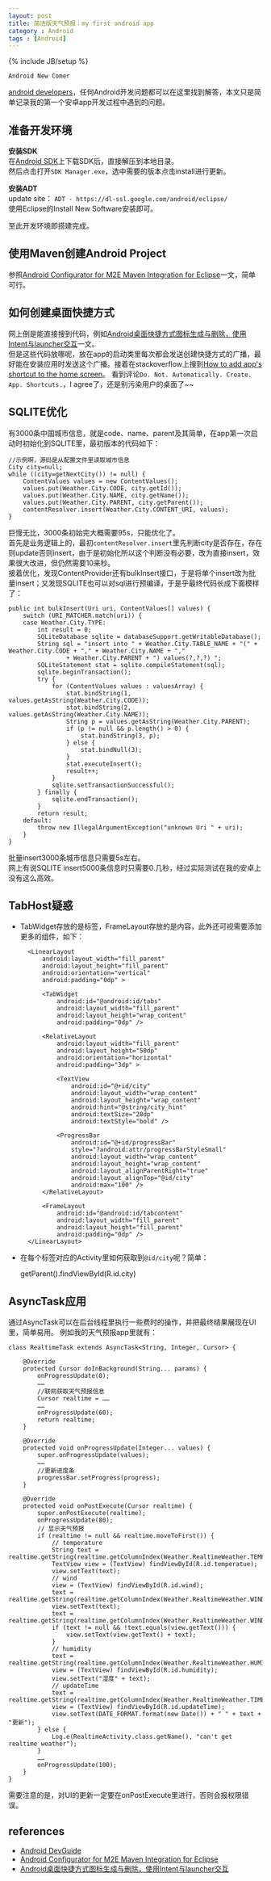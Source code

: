```yaml
---
layout: post
title: 简洁版天气预报：my first android app
category : Android
tags : [Android]
---
```

{% include JB/setup %}

`Android New Comer`  

[android developers](http://developer.android.com/index.html)，任何Android开发问题都可以在这里找到解答，本文只是简单记录我的第一个安卓app开发过程中遇到的问题。

## 准备开发环境
**安装SDK**  
在[Android SDK](http://developer.android.com/sdk/index.html)上下载SDK后，直接解压到本地目录。  
然后点击打开`SDK Manager.exe`，选中需要的版本点击install进行更新。  

**安装ADT**  
update site： `ADT - https://dl-ssl.google.com/android/eclipse/`  
使用Eclipse的Install New Software安装即可。  

至此开发环境即搭建完成。 

## 使用Maven创建Android Project
参照[Android Configurator for M2E Maven Integration for Eclipse](http://rgladwell.github.com/m2e-android/)一文，简单可行。

## 如何创建桌面快捷方式
网上倒是能直接搜到代码，例如[Android桌面快捷方式图标生成与删除，使用Intent与launcher交互](http://dingran.iteye.com/blog/779510)一文。  
但是这些代码放哪呢，放在app的启动类里每次都会发送创建快捷方式的广播，最好能在安装应用时发送这个广播。接着在stackoverflow上搜到[How to add app's shortcut to the home screen](http://stackoverflow.com/questions/6988511/how-to-add-apps-shortcut-to-the-home-screen)。
看到评论`Do. Not. Automatically. Create. App. Shortcuts.`，I agree了，还是别污染用户的桌面了~~

## SQLITE优化
有3000条中国城市信息，就是code、name、parent及其简单，在app第一次启动时初始化到SQLITE里，最初版本的代码如下：

	//示例啊，源码是从配置文件里读取城市信息
	City city=null;
	while ((city=getNextCity()) != null) {
		ContentValues values = new ContentValues();
		values.put(Weather.City.CODE, city.getId());
		values.put(Weather.City.NAME, city.getName());
		values.put(Weather.City.PARENT, city.getParent());
		contentResolver.insert(Weather.City.CONTENT_URI, values);
	}

巨慢无比，3000条初始完大概需要95s，只能优化了。  
首先是业务逻辑上的，最初`contentResolver.insert`里先判断city是否存在，存在则update否则insert，由于是初始化所以这个判断没有必要，改为直接insert，效果很大改进，但仍然需要10来秒。  
接着优化，发现ContentProvider还有bulkInsert接口，于是将单个insert改为批量insert；又发现SQLITE也可以对sql进行预编译，于是乎最终代码长成下面模样了：

	public int bulkInsert(Uri uri, ContentValues[] values) {
		switch (URI_MATCHER.match(uri)) {
		case Weather.City.TYPE:
			int result = 0;
			SQLiteDatabase sqlite = databaseSupport.getWritableDatabase();
			String sql = "insert into " + Weather.City.TABLE_NAME + "(" + Weather.City.CODE + "," + Weather.City.NAME + ","
					+ Weather.City.PARENT + ") values(?,?,?) ";
			SQLiteStatement stat = sqlite.compileStatement(sql);
			sqlite.beginTransaction();
			try {
				for (ContentValues values : valuesArray) {
					stat.bindString(1, values.getAsString(Weather.City.CODE));
					stat.bindString(2, values.getAsString(Weather.City.NAME));
					String p = values.getAsString(Weather.City.PARENT);
					if (p != null && p.length() > 0) {
						stat.bindString(3, p);
					} else {
						stat.bindNull(3);
					}
					stat.executeInsert();
					result++;
				}
				sqlite.setTransactionSuccessful();
			} finally {
				sqlite.endTransaction();
			}
			return result;
		default:
			throw new IllegalArgumentException("unknown Uri " + uri);
		}
	}

批量insert3000条城市信息只需要5s左右。  
网上有说SQLITE insert5000条信息时只需要0.几秒，经过实际测试在我的安卓上没有这么高效。

## TabHost疑惑

+ TabWidget存放的是标签，FrameLayout存放的是内容，此外还可视需要添加更多的组件，如下：

	<?xml version="1.0" encoding="utf-8"?>
	<TabHost xmlns:android="http://schemas.android.com/apk/res/android"
	    android:id="@android:id/tabhost"
	    android:layout_width="fill_parent"
	    android:layout_height="fill_parent" >
	
	    <LinearLayout
	        android:layout_width="fill_parent"
	        android:layout_height="fill_parent"
	        android:orientation="vertical"
	        android:padding="0dp" >
	
	        <TabWidget
	            android:id="@android:id/tabs"
	            android:layout_width="fill_parent"
	            android:layout_height="wrap_content"
	            android:padding="0dp" />
	
	        <RelativeLayout
	            android:layout_width="fill_parent"
	            android:layout_height="50dp"
	            android:orientation="horizontal"
	            android:padding="3dp" >
	
	            <TextView
	                android:id="@+id/city"
	                android:layout_width="wrap_content"
	                android:layout_height="wrap_content"
	                android:hint="@string/city_hint"
	                android:textSize="28dp"
	                android:textStyle="bold" />
	
	            <ProgressBar
	                android:id="@+id/progressBar"
	                style="?android:attr/progressBarStyleSmall"
	                android:layout_width="wrap_content"
	                android:layout_height="wrap_content"
	                android:layout_alignParentRight="true"
	                android:layout_alignTop="@id/city"
	                android:max="100" />
	        </RelativeLayout>
	
	        <FrameLayout
	            android:id="@android:id/tabcontent"
	            android:layout_width="fill_parent"
	            android:layout_height="fill_parent"
	            android:padding="0dp" />
	    </LinearLayout>
	
	</TabHost>

+ 在每个标签对应的Activity里如何获取到`@id/city`呢？简单：

	getParent().findViewById(R.id.city)

## AsyncTask应用
通过AsyncTask可以在后台线程里执行一些费时的操作，并把最终结果展现在UI里，简单易用。  例如我的天气预报app里就有：

	class RealtimeTask extends AsyncTask<String, Integer, Cursor> {

		@Override
		protected Cursor doInBackground(String... params) {
			onProgressUpdate(0);
			……
			//联网获取天气预报信息
			Cursor realtime = ……
			……
			onProgressUpdate(60);
			return realtime;
		}

		@Override
		protected void onProgressUpdate(Integer... values) {
			super.onProgressUpdate(values);
			……
			//更新进度条
			progressBar.setProgress(progress);
		}

		@Override
		protected void onPostExecute(Cursor realtime) {
			super.onPostExecute(realtime);
			onProgressUpdate(80);
			// 显示天气预报
			if (realtime != null && realtime.moveToFirst()) {
				// temperature
				String text = realtime.getString(realtime.getColumnIndex(Weather.RealtimeWeather.TEMPERATURE));
				TextView view = (TextView) findViewById(R.id.temperatue);
				view.setText(text);
				// wind
				view = (TextView) findViewById(R.id.wind);
				text = realtime.getString(realtime.getColumnIndex(Weather.RealtimeWeather.WINDDIRECTION));
				view.setText(text);
				text = realtime.getString(realtime.getColumnIndex(Weather.RealtimeWeather.WINDFORCE));
				if (text != null && !text.equals(view.getText())) {
					view.setText(view.getText() + text);
				}
				// humidity
				text = realtime.getString(realtime.getColumnIndex(Weather.RealtimeWeather.HUMIDITY));
				view = (TextView) findViewById(R.id.humidity);
				view.setText("湿度" + text);
				// updateTime
				text = realtime.getString(realtime.getColumnIndex(Weather.RealtimeWeather.TIME));
				view = (TextView) findViewById(R.id.updateTime);
				view.setText(DATE_FORMAT.format(new Date()) + " " + text + "更新");
			} else {
				Log.e(RealtimeActivity.class.getName(), "can't get realtime weather");
			}
			……
			onProgressUpdate(100);
		}
	}

需要注意的是，对UI的更新一定要在onPostExecute里进行，否则会报权限错误。


## references
+ [Android DevGuide](http://developer.android.com/guide/index.html)
+ [Android Configurator for M2E Maven Integration for Eclipse](http://rgladwell.github.com/m2e-android/)
+ [Android桌面快捷方式图标生成与删除，使用Intent与launcher交互](http://dingran.iteye.com/blog/779510)

